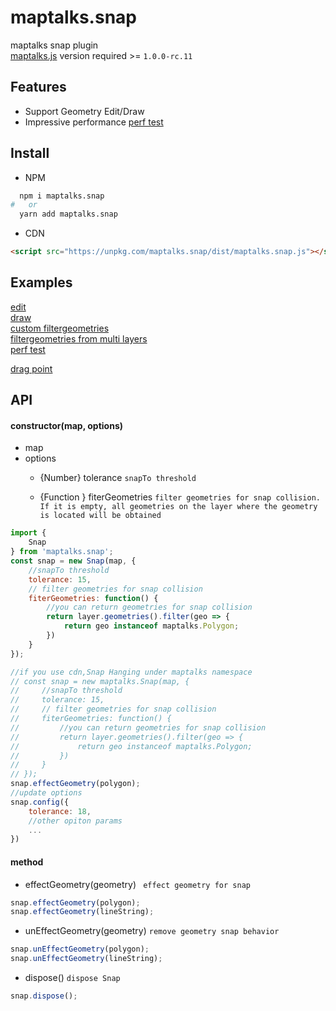 # maptalks.snap

maptalks snap plugin  
[maptalks.js](https://github.com/maptalks/maptalks.js) version required >= `1.0.0-rc.11`

## Features

* Support Geometry Edit/Draw
* Impressive performance  [perf test](https://maptalks.github.io/maptalks.snap/test/perf.html)

## Install

* NPM

```sh
  npm i maptalks.snap
#   or
  yarn add maptalks.snap
```

* CDN

```html
<script src="https://unpkg.com/maptalks.snap/dist/maptalks.snap.js"></script>
```

## Examples

 [edit](https://maptalks.github.io/maptalks.snap/test/index.html)<br>
 [draw](https://maptalks.github.io/maptalks.snap/test/draw.html)<br>
 [custom filtergeometries](https://maptalks.github.io/maptalks.snap/test/filtergeometries.html)<br>
 [filtergeometries from multi layers](https://maptalks.github.io/maptalks.snap/test/multilayerfilter.html)<br>
 [perf test](https://maptalks.github.io/maptalks.snap/test/perf.html)  
 <!-- [draw point](https://maptalks.github.io/maptalks.snap/test/drawpoint.html)   -->
 [drag point](https://maptalks.github.io/maptalks.snap/test/dragpoint.html)

 ## API

#### constructor(map, options)

 - map
 - options
   - {Number} tolerance `snapTo threshold`

   - {Function } fiterGeometries `filter geometries for snap collision. If it is empty, all geometries on the layer where the geometry is located will be obtained`

```js
import {
    Snap
} from 'maptalks.snap';
const snap = new Snap(map, {
    //snapTo threshold
    tolerance: 15,
    // filter geometries for snap collision
    fiterGeometries: function() {
        //you can return geometries for snap collision
        return layer.geometries().filter(geo => {
            return geo instanceof maptalks.Polygon;
        })
    }
});

//if you use cdn,Snap Hanging under maptalks namespace
// const snap = new maptalks.Snap(map, {
//     //snapTo threshold
//     tolerance: 15,
//     // filter geometries for snap collision
//     fiterGeometries: function() {
//         //you can return geometries for snap collision
//         return layer.geometries().filter(geo => {
//             return geo instanceof maptalks.Polygon;
//         })
//     }
// });
snap.effectGeometry(polygon);
//update options
snap.config({
    tolerance: 18,
    //other opiton params
    ...
})
```

  

#### method

  + effectGeometry(geometry) ` effect geometry for snap`  
  

```js
snap.effectGeometry(polygon);
snap.effectGeometry(lineString);
```

  + unEffectGeometry(geometry) `remove geometry snap behavior`
  

```js
snap.unEffectGeometry(polygon);
snap.unEffectGeometry(lineString);
```

  + dispose() `dispose Snap`

```js
snap.dispose();
```

